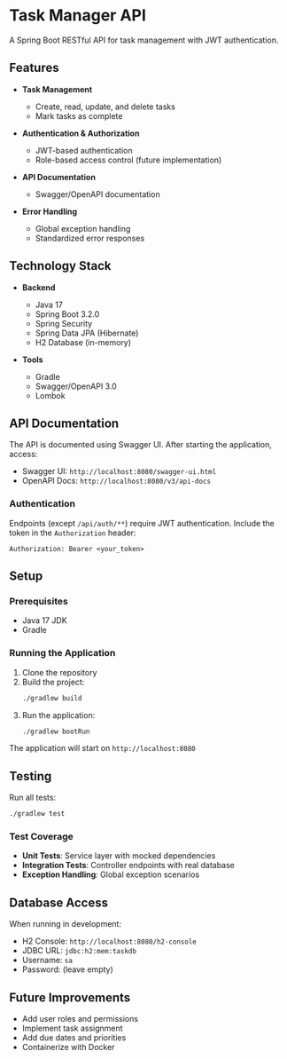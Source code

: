 # Task Manager API

A Spring Boot RESTful API for task management with JWT authentication.

## Features

- **Task Management**
  - Create, read, update, and delete tasks
  - Mark tasks as complete
  
- **Authentication & Authorization**
  - JWT-based authentication
  - Role-based access control (future implementation)
  
- **API Documentation**
  - Swagger/OpenAPI documentation
  
- **Error Handling**
  - Global exception handling
  - Standardized error responses

## Technology Stack

- **Backend**
  - Java 17
  - Spring Boot 3.2.0
  - Spring Security
  - Spring Data JPA (Hibernate)
  - H2 Database (in-memory)
  
- **Tools**
  - Gradle
  - Swagger/OpenAPI 3.0
  - Lombok

## API Documentation

The API is documented using Swagger UI. After starting the application, access:

- Swagger UI: `http://localhost:8080/swagger-ui.html`
- OpenAPI Docs: `http://localhost:8080/v3/api-docs`

### Authentication

Endpoints (except `/api/auth/**`) require JWT authentication. Include the token in the `Authorization` header:

```
Authorization: Bearer <your_token>
```

## Setup

### Prerequisites

- Java 17 JDK
- Gradle

### Running the Application

1. Clone the repository
2. Build the project:
   ```bash
   ./gradlew build
   ```
3. Run the application:
   ```bash
   ./gradlew bootRun
   ```

The application will start on `http://localhost:8080`

## Testing

Run all tests:
```bash
./gradlew test
```

### Test Coverage

- **Unit Tests**: Service layer with mocked dependencies
- **Integration Tests**: Controller endpoints with real database
- **Exception Handling**: Global exception scenarios

## Database Access

When running in development:

- H2 Console: `http://localhost:8080/h2-console`
- JDBC URL: `jdbc:h2:mem:taskdb`
- Username: `sa`
- Password: (leave empty)

## Future Improvements

- Add user roles and permissions
- Implement task assignment
- Add due dates and priorities
- Containerize with Docker
